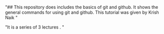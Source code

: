 "## This repository does includes the basics of git and github. 
It shows the general commands for using git and github.
This tutorial was given by Krish Naik " 


"It is a series of 3 lectures . "